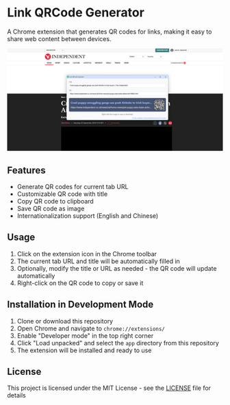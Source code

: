 # Link QRCode Generator

A Chrome extension that generates QR codes for links, making it easy to share web content between devices.

![](./screenshots/popup-page.png)

## Features

- Generate QR codes for current tab URL
- Customizable QR code with title
- Copy QR code to clipboard
- Save QR code as image
- Internationalization support (English and Chinese)

## Usage

1. Click on the extension icon in the Chrome toolbar
2. The current tab URL and title will be automatically filled in
3. Optionally, modify the title or URL as needed - the QR code will update automatically
4. Right-click on the QR code to copy or save it

## Installation in Development Mode

1. Clone or download this repository
2. Open Chrome and navigate to `chrome://extensions/`
3. Enable "Developer mode" in the top right corner
4. Click "Load unpacked" and select the `app` directory from this repository
5. The extension will be installed and ready to use

## License

This project is licensed under the MIT License - see the [LICENSE](LICENSE) file for details